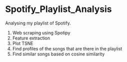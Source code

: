 # Spotify_Playlist_Analysis
Analysing my playlist of Spotify.

1. Web scraping using Spotipy
2. Feature extraction
3. Plot TSNE
4. Find profiles of the songs that are there in the playlist
5. Find similar songs based on cosine similarity
